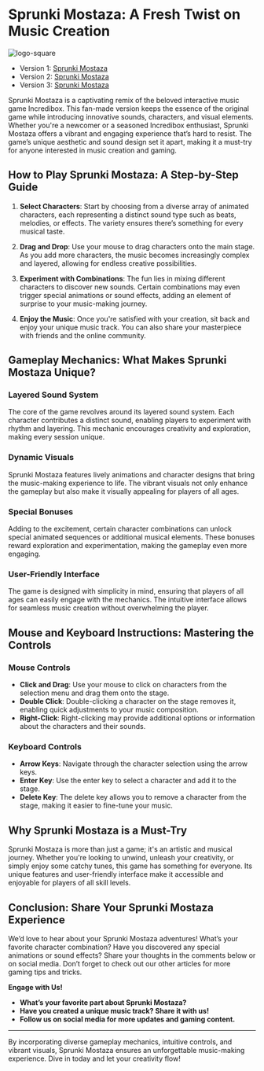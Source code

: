 # Sprunki Mostaza: A Fresh Twist on Music Creation

![logo-square](https://github.com/user-attachments/assets/be92ff36-fc26-4d79-a796-b9861beb4e09)


- Version 1: [Sprunki Mostaza](https://sprunki-incredibox.org/game/sprunki-mostaza)
- Version 2: [Sprunki Mostaza](https://sprunki.la/game/sprunki-mostaza)
- Version 3: [Sprunki Mostaza](https://scrunkly.org/game/sprunki-mostaza)


Sprunki Mostaza is a captivating remix of the beloved interactive music game Incredibox. This fan-made version keeps the essence of the original game while introducing innovative sounds, characters, and visual elements. Whether you're a newcomer or a seasoned Incredibox enthusiast, Sprunki Mostaza offers a vibrant and engaging experience that’s hard to resist. The game’s unique aesthetic and sound design set it apart, making it a must-try for anyone interested in music creation and gaming.

## How to Play Sprunki Mostaza: A Step-by-Step Guide

1. **Select Characters**: Start by choosing from a diverse array of animated characters, each representing a distinct sound type such as beats, melodies, or effects. The variety ensures there’s something for every musical taste.
  
2. **Drag and Drop**: Use your mouse to drag characters onto the main stage. As you add more characters, the music becomes increasingly complex and layered, allowing for endless creative possibilities.
  
3. **Experiment with Combinations**: The fun lies in mixing different characters to discover new sounds. Certain combinations may even trigger special animations or sound effects, adding an element of surprise to your music-making journey.
  
4. **Enjoy the Music**: Once you're satisfied with your creation, sit back and enjoy your unique music track. You can also share your masterpiece with friends and the online community.

## Gameplay Mechanics: What Makes Sprunki Mostaza Unique?

### Layered Sound System
The core of the game revolves around its layered sound system. Each character contributes a distinct sound, enabling players to experiment with rhythm and layering. This mechanic encourages creativity and exploration, making every session unique.

### Dynamic Visuals
Sprunki Mostaza features lively animations and character designs that bring the music-making experience to life. The vibrant visuals not only enhance the gameplay but also make it visually appealing for players of all ages.

### Special Bonuses
Adding to the excitement, certain character combinations can unlock special animated sequences or additional musical elements. These bonuses reward exploration and experimentation, making the gameplay even more engaging.

### User-Friendly Interface
The game is designed with simplicity in mind, ensuring that players of all ages can easily engage with the mechanics. The intuitive interface allows for seamless music creation without overwhelming the player.

## Mouse and Keyboard Instructions: Mastering the Controls

### Mouse Controls
- **Click and Drag**: Use your mouse to click on characters from the selection menu and drag them onto the stage.
- **Double Click**: Double-clicking a character on the stage removes it, enabling quick adjustments to your music composition.
- **Right-Click**: Right-clicking may provide additional options or information about the characters and their sounds.

### Keyboard Controls
- **Arrow Keys**: Navigate through the character selection using the arrow keys.
- **Enter Key**: Use the enter key to select a character and add it to the stage.
- **Delete Key**: The delete key allows you to remove a character from the stage, making it easier to fine-tune your music.

## Why Sprunki Mostaza is a Must-Try

Sprunki Mostaza is more than just a game; it's an artistic and musical journey. Whether you're looking to unwind, unleash your creativity, or simply enjoy some catchy tunes, this game has something for everyone. Its unique features and user-friendly interface make it accessible and enjoyable for players of all skill levels.

## Conclusion: Share Your Sprunki Mostaza Experience

We’d love to hear about your Sprunki Mostaza adventures! What’s your favorite character combination? Have you discovered any special animations or sound effects? Share your thoughts in the comments below or on social media. Don’t forget to check out our other articles for more gaming tips and tricks.

**Engage with Us!**
- **What’s your favorite part about Sprunki Mostaza?**
- **Have you created a unique music track? Share it with us!**
- **Follow us on social media for more updates and gaming content.**

---

By incorporating diverse gameplay mechanics, intuitive controls, and vibrant visuals, Sprunki Mostaza ensures an unforgettable music-making experience. Dive in today and let your creativity flow!
